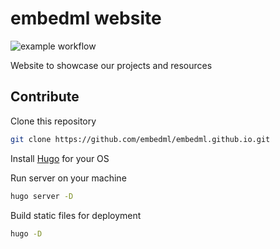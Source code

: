 # embedml website

![example workflow](https://github.com/embedml/embedml.github.io/actions/workflows/gh-pages.yml/badge.svg)

Website to showcase our projects and resources

## Contribute

Clone this repository

```bash
git clone https://github.com/embedml/embedml.github.io.git
```

Install [Hugo](https://gohugo.io/getting-started/installing) for your OS

Run server on your machine

```bash
hugo server -D
```

Build static files for deployment

```bash
hugo -D
```
